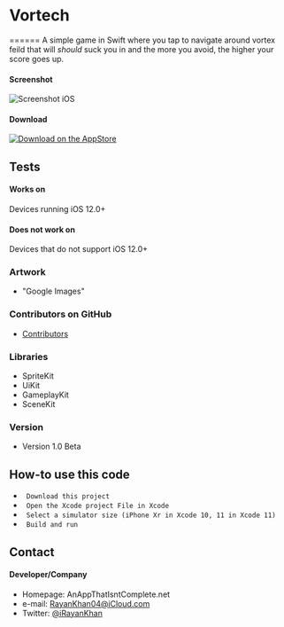 # Vortech
======
A simple game in Swift where you tap to navigate around vortex feild that will *should* suck you in and the more you avoid, the higher your score goes up.

#### Screenshot

![Screenshot iOS](http://url/screenshot-appname-ios.png "screenshot iOS")

#### Download
[![Download on the AppStore](https://raw.github.com/repat/README-template/master/appstore.png)](https://itunes.apple.com/app/id123456)

## Tests
#### Works on
Devices running iOS 12.0+

#### Does not work on
Devices that do not support iOS 12.0+


### Artwork
* "Google Images"

### Contributors on GitHub
* [Contributors](https://github.com/iRayanKhan/Swift-Game/blob/master/.github/Contributors.md)

### Libraries
* SpriteKit
* UiKit
* GameplayKit
* SceneKit

### Version 
* Version 1.0 Beta

## How-to use this code
* ``` Download this project```
* ``` Open the Xcode project File in Xcode```
* ``` Select a simulator size (iPhone Xr in Xcode 10, 11 in Xcode 11)```
* ``` Build and run```

## Contact
#### Developer/Company
* Homepage: AnAppThatIsntComplete.net
* e-mail: RayanKhan04@iCloud.com
* Twitter: [@iRayanKhan](https://twitter.com/iRayanKhan "iRayankhan on twitter")


